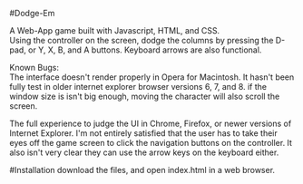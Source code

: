 #Dodge-Em

A Web-App game built with Javascript, HTML, and CSS.  
Using the controller on the screen, dodge the columns by pressing the D-pad, or Y, X, B, and A buttons.  Keyboard arrows are also functional.

Known Bugs:    
The interface doesn't render properly in Opera for Macintosh.
It hasn't been fully test in older internet explorer browser versions 6, 7, and 8.
if the window size is isn't big enough, moving the character will also scroll the screen.

The full experience to judge the UI in Chrome, Firefox, or newer versions of Internet Explorer.  I'm not entirely satisfied that the user has to take their eyes off the game screen to click the navigation buttons on the controller. It also isn't very clear they can use the arrow keys on the keyboard either.


#Installation
download the files, and open index.html in a web browser.